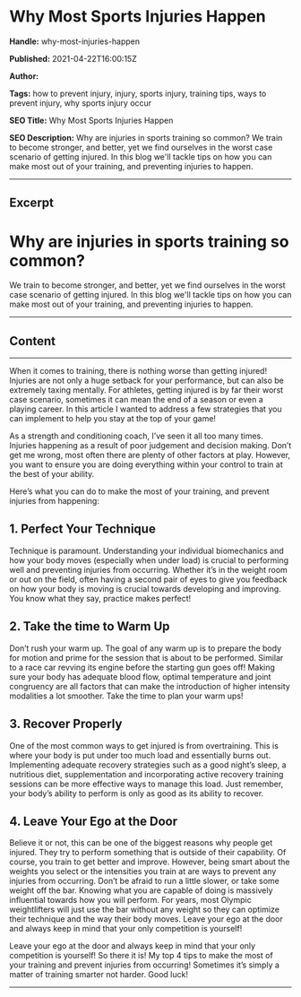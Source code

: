 # Why Most Sports Injuries Happen

**Handle:** why-most-injuries-happen

**Published:** 2021-04-22T16:00:15Z

**Author:**  

**Tags:** how to prevent injury, injury, sports injury, training tips, ways to prevent injury, why sports injury occur

**SEO Title:** Why Most Sports Injuries Happen

**SEO Description:** Why are injuries in sports training so common? We train to become stronger, and better, yet we find ourselves in the worst case scenario of getting injured. In this blog we'll tackle tips on how you can make most out of your training, and preventing injuries to happen. 

---

## Excerpt

# Why are injuries in sports training so common?

We train to become stronger, and better, yet we find ourselves in the worst case scenario of getting injured. In this blog we'll tackle tips on how you can make most out of your training, and preventing injuries to happen.

---

## Content

---

When it comes to training, there is nothing worse than getting injured! Injuries are not only a huge setback for your performance, but can also be extremely taxing mentally. For athletes, getting injured is by far their worst case scenario, sometimes it can mean the end of a season or even a playing career. In this article I wanted to address a few strategies that you can implement to help you stay at the top of your game!

As a strength and conditioning coach, I’ve seen it all too many times. Injuries happening as a result of poor judgement and decision making. Don’t get me wrong, most often there are plenty of other factors at play. However, you want to ensure you are doing everything within your control to train at the best of your ability.

Here’s what you can do to make the most of your training, and prevent injuries from happening:

## 1. Perfect Your Technique

Technique is paramount. Understanding your individual biomechanics and how your body moves (especially when under load) is crucial to performing well and preventing injuries from occurring. Whether it’s in the weight room or out on the field, often having a second pair of eyes to give you feedback on how your body is moving is crucial towards developing and improving. You know what they say, practice makes perfect!

## 2. Take the time to Warm Up

Don’t rush your warm up. The goal of any warm up is to prepare the body for motion and prime for the session that is about to be performed. Similar to a race car revving its engine before the starting gun goes off! Making sure your body has adequate blood flow, optimal temperature and joint congruency are all factors that can make the introduction of higher intensity modalities a lot smoother. Take the time to plan your warm ups!

## 3. Recover Properly

One of the most common ways to get injured is from overtraining. This is where your body is put under too much load and essentially burns out. Implementing adequate recovery strategies such as a good night’s sleep, a nutritious diet, supplementation and incorporating active recovery training sessions can be more effective ways to manage this load. Just remember, your body’s ability to perform is only as good as its ability to recover.

## 4. Leave Your Ego at the Door

Believe it or not, this can be one of the biggest reasons why people get injured. They try to perform something that is outside of their capability. Of course, you train to get better and improve. However, being smart about the weights you select or the intensities you train at are ways to prevent any injuries from occurring. Don’t be afraid to run a little slower, or take some weight off the bar. Knowing what you are capable of doing is massively influential towards how you will perform. For years, most Olympic weightlifters will just use the bar without any weight so they can optimize their technique and the way their body moves. Leave your ego at the door and always keep in mind that your only competition is yourself!

Leave your ego at the door and always keep in mind that your only competition is yourself! So there it is! My top 4 tips to make the most of your training and prevent injuries from occurring! Sometimes it’s simply a matter of training smarter not harder. Good luck!

---

